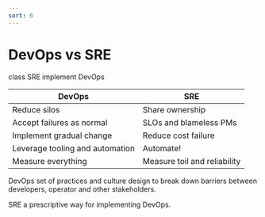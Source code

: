 ```yaml
---
sort: 6
---
```


# DevOps vs SRE

class SRE implement DevOps

| DevOps                          | SRE                          |
| ------------------------------- | ---------------------------- |
| Reduce silos                    | Share ownership              |
| Accept failures as normal       | SLOs and blameless PMs       |
| Implement gradual change        | Reduce cost failure          |
| Leverage tooling and automation | Automate!                    |
| Measure everything              | Measure toil and reliability |



DevOps set of practices and culture design to break down barriers between developers, operator and other stakeholders.

SRE a prescriptive way for implementing DevOps.
